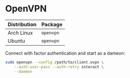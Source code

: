 # OpenVPN

| Distribution | Package   |
| ------------ | --------- |
| Arch Linux   | `openvpn` |
| Ubuntu       | `openvpn` |

Connect with factor authentication and start as a dameon:

```sh
sudo openvpn --config /path/to/client.ovpn \
    --auth-user-pass --auth-retry interact \
    --daemon
```
